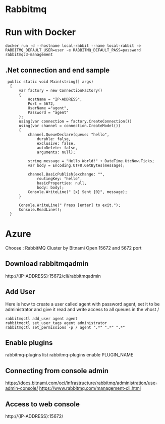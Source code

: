 # Rabbitmq

# Run with Docker

```
docker run -d --hostname local-rabbit --name local-rabbit -e RABBITMQ_DEFAULT_USER=user -e RABBITMQ_DEFAULT_PASS=password rabbitmq:3-management
```

## .Net connection and end sample
```
 public static void Main(string[] args)
  {
      var factory = new ConnectionFactory()
      {
          HostName = "IP-ADDRESS",
          Port = 5672,
          UserName ="agent",
          Password = "agent"
      };
      using(var connection = factory.CreateConnection())
      using(var channel = connection.CreateModel())
      {
          channel.QueueDeclare(queue: "hello",
              durable: false,
              exclusive: false,
              autoDelete: false,
              arguments: null);

          string message = "Hello World!" + DateTime.UtcNow.Ticks;
          var body = Encoding.UTF8.GetBytes(message);

          channel.BasicPublish(exchange: "",
              routingKey: "hello",
              basicProperties: null,
              body: body);
          Console.WriteLine(" [x] Sent {0}", message);
      }

      Console.WriteLine(" Press [enter] to exit.");
      Console.ReadLine();
  }
   ```

# Azure 

Choose : RabbitMQ Cluster by Bitnami
Open 15672 and 5672 port

## Download rabbitmqadmin

http://{IP-ADDRESS}:15672/cli/rabbitmqadmin

## Add User

Here is how to create a user called agent with password agent, set it to be administrator and give it read and write access to all queues in the vhost /

``` 
rabbitmqctl add_user agent agent
rabbitmqctl set_user_tags agent administrator
rabbitmqctl set_permissions -p / agent ".*" ".*" ".*"
```

## Enable plugins

rabbitmq-plugins list
rabbitmq-plugins enable PLUGIN_NAME 

## Connecting from console admin
   
https://docs.bitnami.com/oci/infrastructure/rabbitmq/administration/use-admin-console/
https://www.rabbitmq.com/management-cli.html

## Access to web console

 http://{IP-ADDRESS}:15672/
